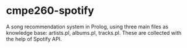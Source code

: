 # cmpe260-spotify

A song recommendation system in Prolog, using three main files as knowledge base: artists.pl, albums.pl, tracks.pl. These are collected with the help of Spotify API.
